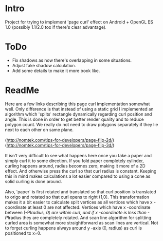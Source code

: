 Intro
=====
Project for trying to implement 'page curl' effect on Android + OpenGL ES 1.0 (possibly 1.1/2.0 too if there's clear advantage).

ToDo
====
* Fix shadows as now there's overlapping in some situations.
* Adjust fake shadow calculation.
* Add some details to make it more book like.

ReadMe
======
Here are a few links describing this page curl implementation somewhat well. Only difference is that instead of using a static grid I implemented an algorithm which 'splits' rectangle dynamically regarding curl position and angle. This is done in order to get better render quality and to reduce polygon count. We really do not need to draw polygons separately if they lie next to each other on same plane.<br/>
<br/>
(http://nomtek.com/tips-for-developers/page-flip-2d/)<br/>
(http://nomtek.com/tips-for-developers/page-flip-3d/)<br/>
<br/>
It isn't very difficult to see what happens here once you take a paper and simply curl it to some direction. If you fold paper completely cylinder, curling happens around, radius becomes zero, making it more of a 2D effect. And otherwise press the curl so that curl radius is constant. Keeping this in mind makes calculations a lot easier compared to using a cone as solid curling is done around.<br/>
<br/>
Also, 'paper' is first rotated and translated so that curl position is translated to origo and rotated so that curl opens to right (1,0). This transformation makes it a bit easier to calculate split vertices as all vertices which have x -coordinate at least 0 are not affected. Vertices which have x -coordinate between (-PI*radius, 0) are within curl, and if x -coordinate is less than -PI*radius they are completely rotated. And scan line algorithm for splitting curled area is somewhat more straightforward as scan lines are vertical. Not to forget curling happens always around y -axis (0, radius) as curl is positioned to x=0.